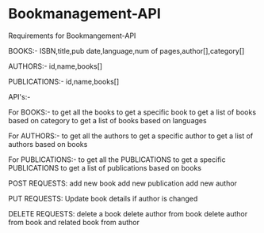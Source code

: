 # Bookmanagement-API

Requirements for Bookmangement-API

BOOKS:-
ISBN,title,pub date,language,num of pages,author[],category[]

AUTHORS:-
id,name,books[]

PUBLICATIONS:-
id,name,books[]

API's:-

For BOOKS:-
to get all the books 
to get a specific book 
to get a list of books based on category 
to get a list of books based on languages

For AUTHORS:-
to get all the authors
to get a specific author
to get a list of authors based on books

For PUBLICATIONS:-
to get all the PUBLICATIONS
to get a specific PUBLICATIONS 
to get a list of publications based on books 

POST REQUESTS:
add new book
add new publication
add new author
 
PUT REQUESTS:
Update book details if author is changed

DELETE REQUESTS:
delete a book
delete author from book
delete author from book and related book from author
